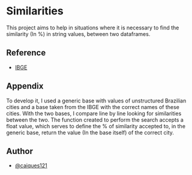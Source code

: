 
# Similarities

This project aims to help in situations where it is necessary to find the similarity (In %) in string values, ​​between two dataframes.

## Reference

 - [IBGE](https://www.ibge.gov.br/)

## Appendix

To develop it, I used a generic base with values ​​of unstructured Brazilian cities and a base taken from the IBGE with the correct names of these cities. With the two bases, I compare line by line looking for similarities between the two. The function created to perform the search accepts a float value, which serves to define the % of similarity accepted to, in the generic base, return the value (In the base itself) of the correct city.

## Author

- [@caiques121](https://github.com/caiques121)

